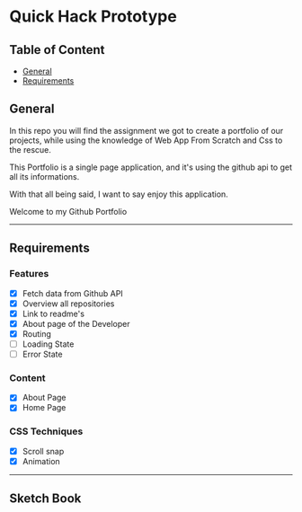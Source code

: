 # Quick Hack Prototype
## Table of Content
- [General]()
- [Requirements]()

## General
In this repo you will find the assignment we got to create a portfolio of our projects, while using the knowledge of Web App From Scratch and Css to the rescue.

This Portfolio is a single page application, and it's using the github api to get all its informations.

With that all being said, I want to say enjoy this application.

Welcome to my Github Portfolio

---

## Requirements

### Features
- [x] Fetch data from Github API
- [x] Overview all repositories
- [x] Link to readme's
- [x] About page of the Developer
- [x] Routing
- [ ] Loading State
- [ ] Error State

### Content
- [x] About Page
- [x] Home Page

### CSS Techniques
- [x] Scroll snap
- [x] Animation

--- 

## Sketch Book
